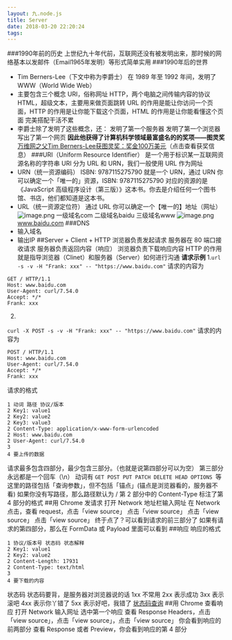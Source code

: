 ```yaml
---
layout: 九.node.js
title: Server
date: 2018-03-20 22:20:24
tags:
---
```

###1990年前的历史
上世纪九十年代前，互联网还没有被发明出来，那时候的网络基本以发邮件（Email1965年发明）等形式简单实用
###1990年后的世界
- Tim Berners-Lee（下文中称为李爵士） 在 1989 年至 1992 年间，发明了 WWW（World Wide Web）
- 主要包含三个概念
URI，俗称网址
HTTP，两个电脑之间传输内容的协议
HTML，超级文本，主要用来做页面跳转
URL 的作用是能让你访问一个页面，HTTP 的作用是让你能下载这个页面，HTML 的作用是让你能看懂这个页面
完美搭配干活不累
- 李爵士除了发明了这些概念，还：
发明了第一个服务器
发明了第一个浏览器
写出了第一个网页
**因此他获得了计算机科学领域最富盛名的的奖项——图灵奖**
[万维网之父Tim Berners-Lee获图灵奖：奖金100万美元](http://www.sohu.com/a/132077489_465975)（点击查看获奖信息）
###URI（Uniform Resource Identifier）
是一个用于标识某一互联网资源名称的字符串
URI 分为 URL 和 URN，我们一般使用 URL 作为网址
- URN（统一资源编码）
ISBN: 9787115275790 就是一个 URN，通过 URN 你可以确定一个「唯一的」资源，ISBN: 9787115275790 对应的资源的是《JavaScript 高级程序设计（第三版）》这本书。你去是介绍任何一个图书馆、书店，他们都知道是这本书。
- URL（统一资源定位符）
通过 URL 你可以确定一个【唯一的】地址（网址）
![image.png](https://upload-images.jianshu.io/upload_images/11007474-9b4b4e1e701230ec.png?imageMogr2/auto-orient/strip%7CimageView2/2/w/800)
一级域名com
二级域名baidu
三级域名www
![image.png](https://upload-images.jianshu.io/upload_images/11007474-fee6efd185027012.png?imageMogr2/auto-orient/strip%7CimageView2/2/w/800
)
www.baidu.com
###DNS
- 输入域名
- 输出IP
##Server + Client + HTTP
浏览器负责发起请求
服务器在 80 端口接收请求
服务器负责返回内容（响应）
浏览器负责下载响应内容
HTTP 的作用就是指导浏览器（Clinet）和服务器（Server）如何进行沟通
**请求示例**
1.`url -s -v -H "Frank: xxx" -- "https://www.baidu.com"`
请求的内容为
```
GET / HTTP/1.1
Host: www.baidu.com
User-Agent: curl/7.54.0
Accept: */*
Frank: xxx
```
2.
`curl -X POST -s -v -H "Frank: xxx" -- "https://www.baidu.com"`
请求的内容为
```
POST / HTTP/1.1
Host: www.baidu.com
User-Agent: curl/7.54.0
Accept: */*
Frank: xxx
```
请求的格式
```
1 动词 路径 协议/版本
2 Key1: value1
2 Key2: value2
2 Key3: value3
2 Content-Type: application/x-www-form-urlencoded
2 Host: www.baidu.com
2 User-Agent: curl/7.54.0
3 
4 要上传的数据
```
请求最多包含四部分，最少包含三部分。（也就是说第四部分可以为空）
第三部分永远都是一个回车（\n）
动词有 `GET POST PUT PATCH DELETE HEAD OPTIONS `等
这里的路径包括「查询参数」，但不包括「锚点」(锚点是浏览器看的，服务器不看)
如果你没有写路径，那么路径默认为 /
第 2 部分中的 Content-Type 标注了第 4 部分的格式
##用 Chrome 发请求
打开 Network
地址栏输入网址
在 Network 点击，查看 request，点击「view source」
点击「view source」
点击「view source」
点击「view source」
终于点了？可以看到请求的前三部分了
如果有请求的第四部分，那么在 FormData 或 Payload 里面可以看到
##响应
响应的格式
```
1 协议/版本号 状态码 状态解释
2 Key1: value1
2 Key2: value2
2 Content-Length: 17931
2 Content-Type: text/html
3
4 要下载的内容
```
状态码
状态码要背，是服务器对浏览器说的话
1xx 不常用
2xx 表示成功
3xx 表示滚吧
4xx 表示你丫错了
5xx 表示好吧，我错了
[状态码查询](http://www.runoob.com/http/http-status-codes.html)
##用 Chrome 查看响应
打开 Network
输入网址
选中第一个响应
查看 Response Headers，点击「view source」，点击「view source」，点击「view source」
你会看到响应的前两部分
查看 Response 或者 Preview，你会看到响应的第 4 部分